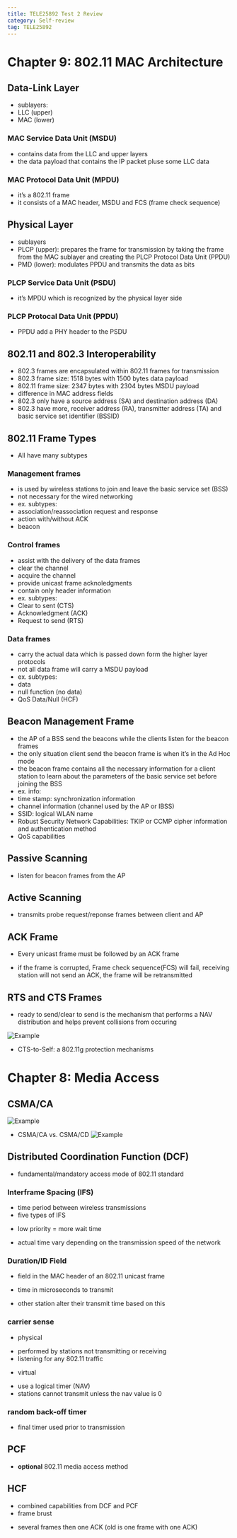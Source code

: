 ```yaml
---
title: TELE25892 Test 2 Review
category: Self-review
tag: TELE25892
---
```

# Chapter 9: 802.11 MAC Architecture
## Data-Link Layer
- sublayers:
 - LLC (upper)
 - MAC (lower)
### MAC Service Data Unit (MSDU)
- contains data from the LLC and upper layers
- the data payload that contains the IP packet pluse some LLC data
### MAC Protocol Data Unit (MPDU)
- it’s a 802.11 frame
- it consists of a MAC header, MSDU and FCS (frame check sequence)

## Physical Layer
- sublayers
 - PLCP (upper): prepares the frame for transmission by taking the frame from the MAC sublayer and creating the PLCP Protocol Data Unit (PPDU)
 - PMD (lower): modulates PPDU and transmits the data as bits
### PLCP Service Data Unit (PSDU)
- it’s MPDU which is recognized by the physical layer side
### PLCP Protocal Data Unit (PPDU)
- PPDU add a PHY header to the PSDU

## 802.11 and 802.3 Interoperability
- 802.3 frames are encapsulated within 802.11 frames for transmission
 - 802.3 frame size: 1518 bytes with 1500 bytes data payload
 - 802.11 frame size: 2347 bytes with 2304 bytes MSDU payload
- difference in MAC address fields
 - 802.3 only have a source address (SA) and destination address (DA)
 - 802.3 have more, receiver address (RA), transmitter address (TA) and basic service set identifier (BSSID)

## 802.11 Frame Types
* All have many subtypes
### Management frames
- is used by wireless stations to join and leave the basic service set (BSS)
- not necessary for the wired networking
- ex. subtypes:
 - association/reassociation request and response
 - action with/without ACK
 - beacon
### Control frames
- assist with the delivery of the data frames
- clear the channel
- acquire the channel
- provide unicast frame acknoledgments
- contain only header information
- ex. subtypes:
 - Clear to sent (CTS)
 - Acknowledgment (ACK)
 - Request to send (RTS)
### Data frames
- carry the actual data which is passed down form the higher layer protocols
- not all data frame will carry a MSDU payload
- ex. subtypes:
 - data
 - null function (no data)
 - QoS Data/Null (HCF)

## Beacon Management Frame
- the AP of a BSS send the beacons while the clients listen for the beacon frames
 - the only situation client send the beacon frame is when it’s in the Ad Hoc mode
- the beacon frame contains all the necessary information for a client station to learn about the parameters of the basic service set before joining the BSS
- ex. info:
 - time stamp: synchronization information 
 - channel information (channel used by the AP or IBSS)
 - SSID: logical WLAN name
 - Robust Security Network Capabilities: TKIP or CCMP cipher information and authentication method
 - QoS capabilities

## Passive Scanning
- listen for beacon frames from the AP
## Active Scanning
- transmits probe request/reponse frames between client and AP

## ACK Frame
* Every unicast frame must be followed by an ACK frame
- if the frame is corrupted, Frame check sequence(FCS) will fail, receiving station will not send an ACK, the frame will be retransmitted

## RTS and CTS Frames
* ready to send/clear to send is the mechanism that performs a NAV distribution and helps prevent collisions from occuring

![Example](/assets/images/post_images/tele-test2-1.png)
* CTS-to-Self: a 802.11g protection mechanisms

# Chapter 8: Media Access
## CSMA/CA
![Example](../assets/images/post_images/tele-test2-2.png)
* CSMA/CA vs. CSMA/CD
![Example](../assets/images/post_images/tele-test2-3.png)
## Distributed Coordination Function (DCF)
* fundamental/mandatory access mode of 802.11 standard
### Interframe Spacing (IFS)
* time period between wireless transmissions
* five types of IFS
- low priority = more wait time
* actual time vary depending on the transmission speed of the network
### Duration/ID Field
* field in the MAC header of an 802.11 unicast frame
- time in microseconds to transmit
* other station alter their transmit time based on this
### carrier sense
* physical
- performed by stations not transmitting or receiving
- listening for any 802.11 traffic
* virtual
- use a logical timer (NAV)
- stations cannot transmit unless the nav value is 0
### random back-off timer
* final timer used prior to transmission
## PCF
* **optional** 802.11 media access method
## HCF
* combined capabilities from DCF and PCF
* frame brust
- several frames then one ACK (old is one frame with one ACK)
